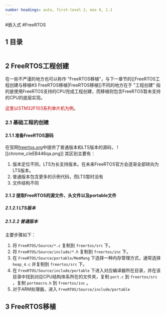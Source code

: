 ```yaml
---
number headings: auto, first-level 2, max 6, 1.1
---
```

#嵌入式 #FreeRTOS

## 1 目录

```toc
```

## 2 FreeRTOS工程创建

在一些不严谨的地方也可以称作 "FreeRTOS移植"，与下一章节的[[FreeRTOS工程创建与移植#3 FreeRTOS移植|FreeRTOS移植]]不同的地方在于 "工程创建" 指的是使用FreeRTOS支持的CPU完成工程创建，而移植则包含FreeRTOS暂未支持的CPU的底层实现。

<font color="#c00000">这里以STM32F103系列单片机为例</font>。

### 2.1 基础工程的创建

#### 2.1.1 准备FreeRTOS源码

在官网[freertos.org](https://freertos.org/)中提供了普通版本和LTS版本的源码，
	![[chrome_cIeEB446qa.png]]
其区别主要有：
1. 版本定位不同，LTS为长支持版本。在未来FreeRTOS官方会逐渐全部转向为LTS版本。
2. 普通版本包含更多的示例代码，而LTS暂时没有
3. 文件结构不同

#### 2.1.2 提取FreeRTOS的源文件、头文件以及portable文件

##### 2.1.2.1 LTS版本


##### 2.1.2.2 普通版本

主要步骤如下：
1. 将 `FreeRTOS/Source/*.c` 复制到 `freertos/src` 下。
2. 将 `FreeRTOS/Source/include/*.h` 复制到 `freertos/inc` 下。
3. 在 `FreeRTOS/Source/portable/MemMang` 下选择一种内存管理方式，通常选择 `heap_4.c` 并复制到 `freertos/src` 下。
5. 在 `FreeRTOS/Source/include/portable` 下进入对应编译器所在目录，并在该目录中找到对应CPU结构体系所在的文件夹，复制 `port.c` 到 `freertos/src` ，复制 `portmacro.h` 到 `freertos/inc` 。
6. 对于ARM处理器，进入 `FreeRTOS/Source/include/portable` 




## 3 FreeRTOS移植